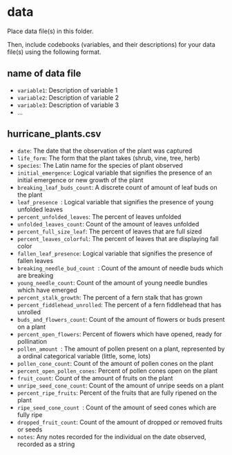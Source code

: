 # data

Place data file(s) in this folder.

Then, include codebooks (variables, and their descriptions) for your data file(s)
using the following format.

## name of data file

- `variable1`: Description of variable 1
- `variable2`: Description of variable 2
- `variable3`: Description of variable 3
- ...

## hurricane_plants.csv

- `date`: The date that the observation of the plant was captured
- `life_form`: The form that the plant takes (shrub, vine, tree, herb)
- `species`: The Latin name for the species of plant observed
- `initial_emergence`: Logical variable that signifies the presence of an initial emergence or new growth of the plant
- `breaking_leaf_buds_count`: A discrete count of amount of leaf buds on the plant
- `leaf_presence `: Logical variable that signifies the presence of young unfolded leaves
- `percent_unfolded_leaves`: The percent of leaves unfolded
- `unfolded_leaves_count`: Count of the amount of leaves unfolded
- `percent_full_size_leaf`: The percent of leaves that are full sized
- `percent_leaves_colorful`: The percent of leaves that are displaying fall color
- `fallen_leaf_presence`: Logical variable that signifies the presence of fallen leaves
- `breaking_needle_bud_count `: Count of the amount of needle buds which are breaking
- `young_needle_count`: Count of the amount of young needle bundles which have emerged
- `percent_stalk_growth`: The percent of a fern stalk that has grown
- `percent_fiddlehead_unrolled`: The percent of a fern fiddlehead that has unrolled
- `buds_and_flowers_count`: Count of the amount of flowers or buds present on a plant
- `percent_open_flowers`: Percent of flowers which have opened, ready for pollination
- `pollen_amount `: The amount of pollen present on a plant, represented by a ordinal categorical variable (little, some, lots)
- `pollen_cone_count`: Count of the amount of pollen cones on the plant
- `percent_open_pollen_cones`: Percent of pollen cones open on the plant
- `fruit_count`: Count of the amount of fruits on the plant
- `unripe_seed_cone_count`: Count of the amount of unripe seeds on a plant
- `percent_ripe_fruits`: Percent of the fruits that are fully ripened on the plant
- `ripe_seed_cone_count `: Count of the amount of seed cones which are fully ripe
- `dropped_fruit_count`: Count of the amount of dropped or removed fruits or seeds
- `notes`: Any notes recorded for the individual on the date observed, recorded as a string
